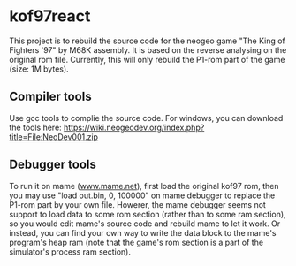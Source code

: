 # kof97react

This project is to rebuild the source code for the neogeo game "The King of Fighters '97" by M68K assembly.
It is based on the reverse analysing on the original rom file.
Currently, this will only rebuild the P1-rom part of the game (size: 1M bytes). 

## Compiler tools 
Use gcc tools to complie the source code.
For windows, you can download the tools here:
https://wiki.neogeodev.org/index.php?title=File:NeoDev001.zip

## Debugger tools
To run it on mame (www.mame.net), first load the original kof97 rom, then you may use "load out.bin, 0, 100000" on mame debugger to replace the P1-rom part by your own file. Howerer, the mame debugger seems not support to load data to some rom section (rather than to some ram section), so you would edit mame's source code and rebuild mame to let it work. Or instead, you can find your own way to write the data block to the mame's program's heap ram (note that the game's rom section is a part of the simulator's process ram section).

